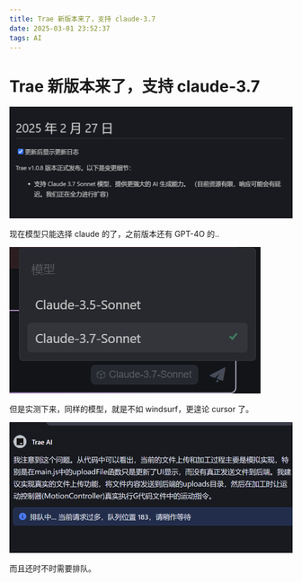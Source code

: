 ```yaml
---
title: Trae 新版本来了，支持 claude-3.7
date: 2025-03-01 23:52:37
tags: AI
---
```




# Trae 新版本来了，支持 claude-3.7

![image-20250301235307890](https://raw.githubusercontent.com/lusipad/imgur/main/img/image-20250301235307890.png)



现在模型只能选择 claude 的了，之前版本还有 GPT-4O 的..

![image-20250301235432739](https://raw.githubusercontent.com/lusipad/imgur/main/img/image-20250301235432739.png)



但是实测下来，同样的模型，就是不如 windsurf，更遑论 cursor 了。



![image-20250302000115418](https://raw.githubusercontent.com/lusipad/imgur/main/img/image-20250302000115418.png)

而且还时不时需要排队。
